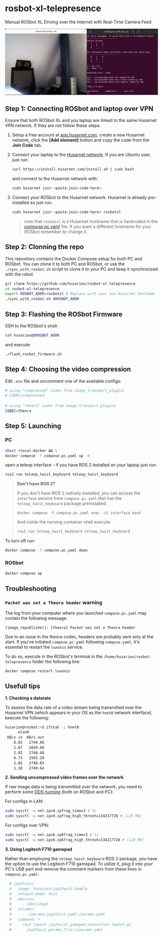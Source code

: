 # rosbot-xl-telepresence

Manual ROSbot XL Driving over the Internet with Real-Time Camera Feed

![ROSbot ROS2 user interface](docs/teleop-rosbot.png)

## Step 1: Connecting ROSbot and laptop over VPN

Ensure that both ROSbot XL and you laptop are linked to the same Husarnet VPN network. If they are not follow these steps:

1. Setup a free account at [app.husarnet.com](https://app.husarnet.com/), create a new Husarnet network, click the **[Add element]** button and copy the code from the **Join Code** tab.
2. Connect your laptop to the [Husarnet network](https://husarnet.com/docs). If you are Ubuntu user, just run:

   ```bash
   curl https://install.husarnet.com/install.sh | sudo bash
   ```

   and connect to the Husarnet network with:

   ```bash
   sudo husarnet join <paste-join-code-here>
   ```

3. Connect your ROSbot to the Husarnet network. Husarnet is already pre-installed so just run:

   ```bash
   sudo husarnet join <paste-join-code-here> rosbotxl
   ```

   > note that `rosbotxl` is a Husarnet hostname that is hardcoded in the [compose.pc.yaml](/rosbot-telepresence/blob/main/compose.pc.yaml) file. If you want a different hostname for your ROSbot remember to change it.
 

## Step 2: Clonning the repo

This repository contains the Docker Compose setup for both PC and ROSbot. You can clone it to both PC and ROSbot, or use the `./sync_with_rosbot.sh` script to clone it to your PC and keep it synchronized with the robot

```bash
git clone https://github.com/husarion/rosbot-xl-telepresence
cd rosbot-xl-telepresence 
export ROSBOT_ADDR=rosbotxl # Replace with your own Husarnet hostname
./sync_with_rosbot.sh $ROSBOT_ADDR
```

## Step 3: Flashing the ROSbot Firmware

SSH to the ROSbot's shell:

```bash
ssh husarion@$ROSBOT_ADDR
```

and execute:

```bash
./flash_rosbot_firmware.sh
```

## Step 4: Choosing the video compression

Edit `.env` file and uncomment one of the available configs:

```bash
# using "compressed" codec from image_transport_plugins
# CODEC=compressed

# using "theora" codec from image_transport_plugins
CODEC=theora
```

## Step 5: Launching

### PC

```bash
xhost +local:docker && \
docker compose -f compose.pc.yaml up -d
```

open a teleop interface - if you have ROS 2 installed on your laptop just run:

```bash
ros2 run teleop_twist_keyboard teleop_twist_keyboard
```

> **Don't have ROS 2?**
>
> If you don't have ROS 2 natively installed, you can access the `interface` service from `compose.pc.yaml` that has the `teleop_twist_keyboard` package preinstalled:
> 
> ```
> docker compose -f compose.pc.yaml exec -it interface bash
> ```
> 
> And inside the running container shell execute:
> 
> ```bash
> ros2 run teleop_twist_keyboard teleop_twist_keyboard
> ```

To turn off run:

```bash
docker compose -f compose.pc.yaml down
```

### ROSbot

```bash
docker compose up
```

## Troubleshooting

###  `Packet was not a Theora header` warning

The log from your computer where you launched `compose.pc.yaml` may contain the following message:

```
[image_republisher]: [theora] Packet was not a Theora header
```

Due to an issue in the theora codec, headers are probably sent only at the start. If you've initiated `compose.pc.yaml` following `compose.yaml`, it's essential to restart the `luxonis` service.

To do so, execute in the ROSbot's terminal in the `/home/husarion/rosbot-telepresence` folder the following line:

```bash
docker compose restart luxonis
```

## Usefull tips

**1. Checking a datarate**

To assess the data rate of a video stream being transmitted over the Husarnet VPN (which appears in your OS as the `hnet0` network interface), execute the following:

```bash
husarion@rosbot:~$ ifstat -i hnet0
      wlan0       
 KB/s in  KB/s out
    6.83   2744.66
    1.67   2659.88
    1.02   2748.40
    6.73   2565.20
    1.02   2748.65
    1.18   2749.64
```

**2. Sending uncompressed video frames over the network**

If raw image data is being transmitted over the network, you need to perform some [DDS-tunning](https://docs.ros.org/en/humble/How-To-Guides/DDS-tuning.html) (both on ROSbot and PC):

For configs in LAN:

```bash
sudo sysctl -w net.ipv4.ipfrag_time=3 # 3s
sudo sysctl -w net.ipv4.ipfrag_high_thresh=134217728 # (128 MB)
```

For configs over VPN:

```bash
sudo sysctl -w net.ipv6.ip6frag_time=3 # 3s
sudo sysctl -w net.ipv6.ip6frag_high_thresh=134217728 # (128 MB)
```

**3. Using Logitech F710 gamepad**

Rather than employing the `teleop_twist_keyboard` ROS 2 package, you have the option to use the Logitech F710 gamepad. To utilize it, plug it into your PC's USB port and remove the comment markers from these lines in `compose.pc.yaml`:

```yaml
  # joy2twist:
  #   image: husarion/joy2twist:humble
  #   network_mode: host
  #   devices:
  #     - /dev/input
  #   volumes:
  #     - ./params/joy2twist.yaml:/params.yaml
  #   command: >
  #     ros2 launch joy2twist gamepad_controller.launch.py
  #       joy2twist_params_file:=/params.yaml
```
